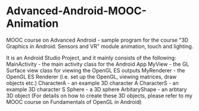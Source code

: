 # Advanced-Android-MOOC-Animation
MOOC course on Advanced Android - sample program for the course "3D Graphics in Android: Sensors and VR" module animation, touch and lighting. 

It is an Android Studio Project, and it mainly consists of the following:
MainActivity - the main activity class for the Android App
MyView - the GL Surface view class for viewing the OpenGL ES outputs
MyRenderer - the OpenGL ES Renderer (i.e. set up the OpenGL, viewing matrices, draw objects etc.)
CharacterA - an example 3D character A 
CharacterS - an example 3D character S 
Sphere - a 3D sphere
ArbitaryShape - an arbtary 3D object
(For details on how to create these 3D objects, please refer to my MOOC course on Fundamentals of OpenGL in Android)

